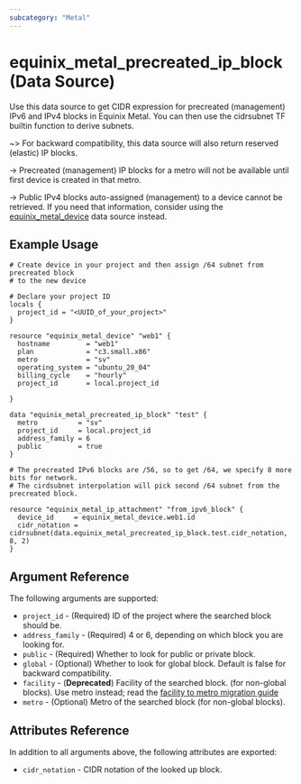 ```yaml
---
subcategory: "Metal"
---
```


# equinix_metal_precreated_ip_block (Data Source)

Use this data source to get CIDR expression for precreated (management) IPv6 and IPv4 blocks in Equinix Metal.
You can then use the cidrsubnet TF builtin function to derive subnets.

~> For backward compatibility, this data source will also return reserved (elastic) IP blocks.

-> Precreated (management) IP blocks for a metro will not be available until first device is created in that metro.

-> Public IPv4 blocks auto-assigned (management) to a device cannot be retrieved. If you need that information, consider using the [equinix_metal_device](equinix_metal_device.md) data source instead.

## Example Usage

```hcl
# Create device in your project and then assign /64 subnet from precreated block
# to the new device

# Declare your project ID
locals {
  project_id = "<UUID_of_your_project>"
}

resource "equinix_metal_device" "web1" {
  hostname         = "web1"
  plan             = "c3.small.x86"
  metro            = "sv"
  operating_system = "ubuntu_20_04"
  billing_cycle    = "hourly"
  project_id       = local.project_id

}

data "equinix_metal_precreated_ip_block" "test" {
  metro          = "sv"
  project_id     = local.project_id
  address_family = 6
  public         = true
}

# The precreated IPv6 blocks are /56, so to get /64, we specify 8 more bits for network.
# The cirdsubnet interpolation will pick second /64 subnet from the precreated block.

resource "equinix_metal_ip_attachment" "from_ipv6_block" {
  device_id     = equinix_metal_device.web1.id
  cidr_notation = cidrsubnet(data.equinix_metal_precreated_ip_block.test.cidr_notation, 8, 2)
}
```

## Argument Reference

The following arguments are supported:

* `project_id` - (Required) ID of the project where the searched block should be.
* `address_family` - (Required) 4 or 6, depending on which block you are looking for.
* `public` - (Required) Whether to look for public or private block.
* `global` - (Optional) Whether to look for global block. Default is false for backward compatibility.
* `facility` - (**Deprecated**) Facility of the searched block. (for non-global blocks). Use metro instead; read the [facility to metro migration guide](https://registry.terraform.io/providers/equinix/equinix/latest/docs/guides/migration_guide_facilities_to_metros_devices)
* `metro` - (Optional) Metro of the searched block (for non-global blocks).

## Attributes Reference

In addition to all arguments above, the following attributes are exported:

* `cidr_notation` - CIDR notation of the looked up block.
